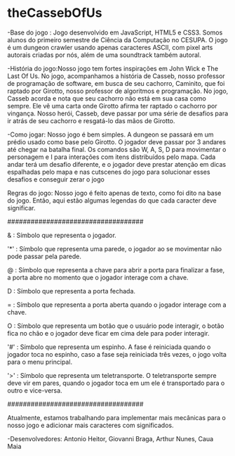 # theCassebOfUs
-Base do jogo :
Jogo desenvolvido em JavaScript, HTML5 e CSS3. Somos alunos do primeiro semestre de Ciência da Computação no CESUPA. O jogo é um dungeon crawler usando apenas caracteres ASCII, com pixel arts autorais criadas por nós, além de uma soundtrack também autoral.

-História do jogo:Nosso jogo tem fortes inspirações em John Wick e The Last Of Us. No jogo, acompanhamos a história de Casseb, nosso professor de programação de software, em busca de seu cachorro, Caminito, que foi raptado por Girotto, nosso professor de algoritmos e programação. No jogo, Casseb acorda e nota que seu cachorro não está em sua casa como sempre. Ele vê uma carta onde Girotto afirma ter raptado o cachorro por vingança. Nosso herói, Casseb, deve passar por uma série de desafios para ir atrás de seu cachorro e resgatá-lo das mãos de Girotto.

-Como jogar: Nosso jogo é bem simples. A dungeon se passará em um prédio usado como base pelo Girotto. O jogador deve passar por 3 andares até chegar na batalha final. Os comandos são W, A, S, D para movimentar o personagem e I para interações com itens distribuídos pelo mapa. Cada andar terá um desafio diferente, e o jogador deve prestar atenção em dicas espalhadas pelo mapa e nas cutscenes do jogo para solucionar esses desafios e conseguir zerar o jogo

Regras do jogo: Nosso jogo é feito apenas de texto, como foi dito na base do jogo. Então, aqui estão algumas legendas do que cada caracter deve significar.

###################################

& : Símbolo que representa o jogador.

'*' : Símbolo que representa uma parede, o jogador ao se movimentar não pode passar pela parede.

@ : Símbolo que representa a chave para abrir a porta para finalizar a fase, a porta abre no momento que o jogador interage com a chave.

D : Símbolo que representa a porta fechada.

= : Símbolo que representa a porta aberta quando o jogador interage com a chave.
 
O : Símbolo que representa um botão que o usuário pode interagir, o botão fica no chão e o jogador deve ficar em cima dele para poder interagir.

'#' : Símbolo que representa um espinho. A fase é reiniciada quando o jogador toca no espinho, caso a fase seja reiniciada três vezes, o jogo volta para o menu principal.

'>' : Símbolo que representa um teletransporte. O teletransporte sempre deve vir em pares, quando o jogador toca em um ele é transportado para o outro e vice-versa.

###################################

Atualmente, estamos trabalhando para implementar mais mecânicas para o nosso jogo e adicionar mais caracteres com significados.

-Desenvolvedores: 
Antonio Heitor, 
Giovanni Braga,
Arthur Nunes, 
Caua Maia
